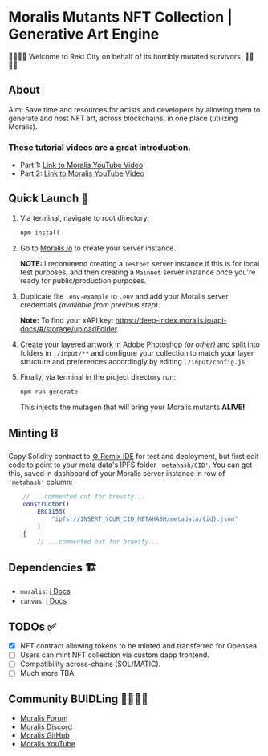 # Moralis Mutants NFT Collection | Generative Art Engine

🧟‍♀️🧟‍♂️ Welcome to Rekt City on behalf of its horribly mutated survivors. 🧟‍♀️🧟‍♂️

## About

Aim: Save time and resources for artists and developers by allowing them to
generate and host NFT art, across blockchains, in one place (utilizing Moralis).

### These tutorial videos are a great introduction.

- Part 1: [Link to Moralis YouTube Video](https://youtu.be/KBV4FrCv4ps)
- Part 2: [Link to Moralis YouTube Video](https://youtu.be/FcH7qXnOgzs)

## Quick Launch 🚀

1. Via terminal, navigate to root directory:

   ```sh
   npm install
   ```

2. Go to [Moralis.io](https://moralis.io/) to create your server instance.

   **NOTE:** I recommend creating a `Testnet` server instance if this is for
   local test purposes, and then creating a `Mainnet` server instance once
   you're ready for public/production purposes.

3. Duplicate file `.env-example` to `.env` and add your Moralis server
   credentials _(available from previous step)_.

   **Note:** To find your xAPI key: https://deep-index.moralis.io/api-docs/#/storage/uploadFolder

4. Create your layered artwork in Adobe Photoshop _(or other)_ and split into
   folders in `./input/**` and configure your collection to match your layer
   structure and preferences accordingly by editing `./input/config.js`.

5. Finally, via terminal in the project directory run:

   ```sh
   npm run generate
   ```

   This injects the mutagen that will bring your Moralis mutants **ALIVE!**

## Minting ⛓

Copy Solidity contract to [⚙️ Remix IDE](https://remix.ethereum.org/) for test
and deployment, but first edit code to point to your meta data's IPFS folder
`'metahash/CID'`. You can get this, saved in dashboard of your Moralis server
instance in row of `'metahash'` column:

```javascript
    // ...commented out for brevity...
    constructor()
        ERC1155(
            "ipfs://INSERT_YOUR_CID_METAHASH/metadata/{id}.json"
        )
    {
        // ...commented out for brevity...
```

## Dependencies 🏗

- `moralis`: [ℹ️ Docs](https://docs.moralis.io/)
- `canvas`: [ℹ️ Docs](https://www.npmjs.com/package/canvas)

## TODOs ✅

- [x] NFT contract allowing tokens to be minted and transferred for Opensea.
- [ ] Users can mint NFT collection via custom dapp frontend.
- [ ] Compatibility across-chains (SOL/MATIC).
- [ ] Much more TBA.

## Community BUIDLing 👨‍🔧👩‍🔧

- [Moralis Forum](https://forum.moralis.io/)
- [Moralis Discord](https://discord.com/channels/819584798443569182)
- [Moralis GitHub](https://github.com/MoralisWeb3)
- [Moralis YouTube](https://www.youtube.com/channel/UCgWS9Q3P5AxCWyQLT2kQhBw)
